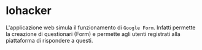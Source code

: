 # lohacker
L'applicazione web simula il funzionamento di `Google Form`. Infatti permette la creazione di questionari (Form) e permette agli utenti registrati alla piattaforma di rispondere a questi.
